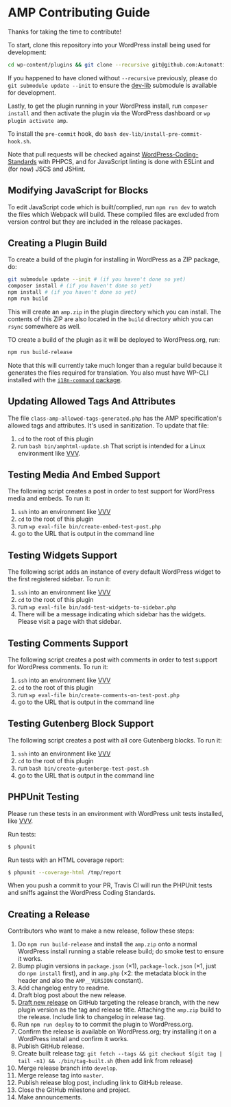 # AMP Contributing Guide

Thanks for taking the time to contribute!

To start, clone this repository into your WordPress install being used for development:

```bash
cd wp-content/plugins && git clone --recursive git@github.com:Automattic/amp-wp.git amp
```

If you happened to have cloned without `--recursive` previously, please do `git submodule update --init` to ensure the [dev-lib](https://github.com/xwp/wp-dev-lib/) submodule is available for development.

Lastly, to get the plugin running in your WordPress install, run `composer install` and then activate the plugin via the WordPress dashboard or `wp plugin activate amp`.

To install the `pre-commit` hook, do `bash dev-lib/install-pre-commit-hook.sh`.

Note that pull requests will be checked against [WordPress-Coding-Standards](https://github.com/WordPress-Coding-Standards/WordPress-Coding-Standards) with PHPCS, and for JavaScript linting is done with ESLint and (for now) JSCS and JSHint.

## Modifying JavaScript for Blocks

To edit JavaScript code which is built/complied, run `npm run dev` to watch the files which Webpack will build. These complied files are excluded from version control but they are included in the release packages.

## Creating a Plugin Build

To create a build of the plugin for installing in WordPress as a ZIP package, do:

```bash
git submodule update --init # (if you haven't done so yet)
composer install # (if you haven't done so yet)
npm install # (if you haven't done so yet)
npm run build
```

This will create an `amp.zip` in the plugin directory which you can install. The contents of this ZIP are also located in the `build` directory which you can `rsync` somewhere as well.

TO create a build of the plugin as it will be deployed to WordPress.org, run:

```bash
npm run build-release
```

Note that this will currently take much longer than a regular build because it generates the files required for translation. You also must have WP-CLI installed with the [`i18n-command` package](https://github.com/wp-cli/i18n-command).

## Updating Allowed Tags And Attributes

The file `class-amp-allowed-tags-generated.php` has the AMP specification's allowed tags and attributes. It's used in sanitization.
To update that file:
1. `cd` to the root of this plugin
2. run `bash bin/amphtml-update.sh`
That script is intended for a Linux environment like [VVV](https://github.com/Varying-Vagrant-Vagrants/VVV).

## Testing Media And Embed Support

The following script creates a post in order to test support for WordPress media and embeds.
To run it:
1. `ssh` into an environment like [VVV](https://github.com/Varying-Vagrant-Vagrants/VVV)
2. `cd` to the root of this plugin
3. run `wp eval-file bin/create-embed-test-post.php`
4. go to the URL that is output in the command line

## Testing Widgets Support

The following script adds an instance of every default WordPress widget to the first registered sidebar.
To run it:
1. `ssh` into an environment like [VVV](https://github.com/Varying-Vagrant-Vagrants/VVV)
2. `cd` to the root of this plugin
3. run `wp eval-file bin/add-test-widgets-to-sidebar.php`
4. There will be a message indicating which sidebar has the widgets. Please visit a page with that sidebar.

## Testing Comments Support

The following script creates a post with comments in order to test support for WordPress comments.
To run it:
1. `ssh` into an environment like [VVV](https://github.com/Varying-Vagrant-Vagrants/VVV)
2. `cd` to the root of this plugin
3. run `wp eval-file bin/create-comments-on-test-post.php`
4. go to the URL that is output in the command line

## Testing Gutenberg Block Support

The following script creates a post with all core Gutenberg blocks. To run it:
1. `ssh` into an environment like [VVV](https://github.com/Varying-Vagrant-Vagrants/VVV)
2. `cd` to the root of this plugin
3. run `bash bin/create-gutenberge-test-post.sh`
4. go to the URL that is output in the command line

## PHPUnit Testing

Please run these tests in an environment with WordPress unit tests installed, like [VVV](https://github.com/Varying-Vagrant-Vagrants/VVV).

Run tests:

``` bash
$ phpunit
```

Run tests with an HTML coverage report:

``` bash
$ phpunit --coverage-html /tmp/report
```

When you push a commit to your PR, Travis CI will run the PHPUnit tests and sniffs against the WordPress Coding Standards.

## Creating a Release

Contributors who want to make a new release, follow these steps:

1. Do `npm run build-release` and install the `amp.zip` onto a normal WordPress install running a stable release build; do smoke test to ensure it works.
2. Bump plugin versions in `package.json` (×1), `package-lock.json` (×1, just do `npm install` first), and in `amp.php` (×2: the metadata block in the header and also the `AMP__VERSION` constant).
3. Add changelog entry to readme.
4. Draft blog post about the new release.
5. [Draft new release](https://github.com/Automattic/amp-wp/releases/new) on GitHub targeting the release branch, with the new plugin version as the tag and release title. Attaching the `amp.zip` build to the release. Include link to changelog in release tag.
6. Run `npm run deploy` to to commit the plugin to WordPress.org.
7. Confirm the release is available on WordPress.org; try installing it on a WordPress install and confirm it works.
8. Publish GitHub release.
9. Create built release tag: `git fetch --tags && git checkout $(git tag | tail -n1) && ./bin/tag-built.sh` (then add link from release)
10. Merge release branch into `develop`.
11. Merge release tag into `master`.
12. Publish release blog post, including link to GitHub release.
13. Close the GitHub milestone and project.
14. Make announcements.
